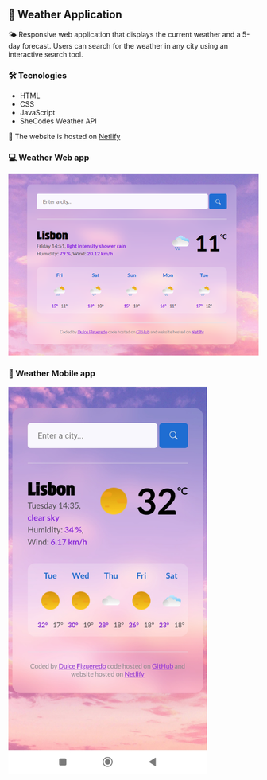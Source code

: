 ## 📍 Weather Application

🌤 Responsive web application that displays the current weather and a 5-day forecast. Users can search for the weather in any city using an interactive search tool.


### 🛠 Tecnologies
- HTML
- CSS
- JavaScript
- SheCodes Weather API


📌 The website is hosted on <a href="https://meteo-shecodes-dulce.netlify.app/">Netlify</a>


### 💻 Weather Web app

<img src="images/weather.png" alt="Weather web app" width="700">

### 📱 Weather Mobile app

<img src="images/mobile-weather.jpg" alt="Weather mobile app" width="400">

